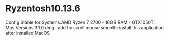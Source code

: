# Ryzentosh10.13.6
Config Stable for Systems:AMD Ryzen 7 2700 - 16GB RAM - GTX1050Ti  
Mos.Versions.3.1.0.dmg -add fix scroll mouse smooth: install this application after installed MacOS 
